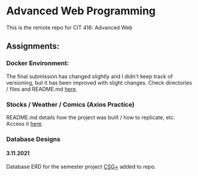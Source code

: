 # Advanced Web Programming

This is the remote repo for CIT 416: Advanced Web

## Assignments:

### Docker Environment:

The final submission has changed slightly and I didn't keep track of versioning, but it has been improved with slight changes. Check directories / files and README.md [here](https://github.com/cayton10/AdvWeb/tree/main/Dev_Container).


### Stocks / Weather / Comics (Axios Practice)

README.md details how the project was built / how to replicate, etc. Access it [here](https://github.com/cayton10/AdvWeb/tree/main/weather_stocks_app).


### Database Designs

#### 3.11.2021
Database ERD for the semester project [CSG+](https://github.com/cayton10/AdvWeb/blob/main/Databases/CSG%2B/ERD/csg%2Berd.pdf) added to repo.